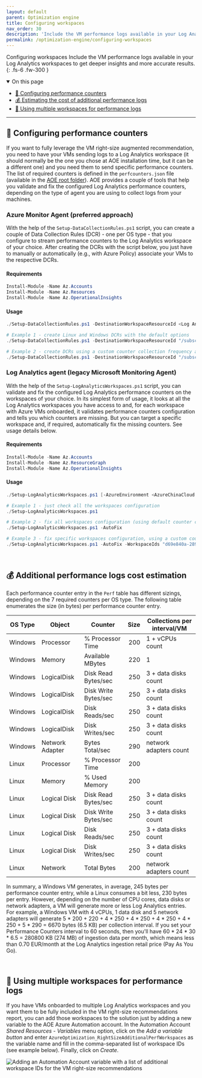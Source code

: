 ```yaml
---
layout: default
parent: Optimization engine
title: Configuring workspaces
nav_order: 30
description: 'Include the VM performance logs available in your Log Analytics workspaces to get deeper insights and more accurate results.'
permalink: /optimization-engine/configuring-workspaces
---
```


<span class="fs-9 d-block mb-4">Configuring workspaces</span>
Include the VM performance logs available in your Log Analytics workspaces to get deeper insights and more accurate results.
{: .fs-6 .fw-300 }

<details open markdown="1">
   <summary class="fs-2 text-uppercase">On this page</summary>

- [🔢 Configuring performance counters](#-configuring-performance-counters)
- [💰 Estimating the cost of additional performance logs](#-additional-performance-logs-cost-estimation)
- [🎯 Using multiple workspaces for performance logs](#-using-multiple-workspaces-for-performance-logs)

</details>

---

## 🔢 Configuring performance counters

If you want to fully leverage the VM right-size augmented recommendation, you need to have your VMs sending logs to a Log Analytics workspace (it should normally be the one you chose at AOE installation time, but it can be a different one) and you need them to send specific performance counters. The list of required counters is defined in the `perfcounters.json` file (available in the [AOE root folder](https://aka.ms/AzureOptimizationEngine/code)). AOE provides a couple of tools that help you validate and fix the configured Log Analytics performance counters, depending on the type of agent you are using to collect logs from your machines.

### Azure Monitor Agent (preferred approach)

With the help of the `Setup-DataCollectionRules.ps1` script, you can create a couple of Data Collection Rules (DCR) - one per OS type - that you configure to stream performance counters to the Log Analytics workspace of your choice. After creating the DCRs with the script below, you just have to manually or automatically (e.g., with Azure Policy) associate your VMs to the respective DCRs.

#### Requirements

```powershell
Install-Module -Name Az.Accounts
Install-Module -Name Az.Resources
Install-Module -Name Az.OperationalInsights
```

#### Usage

```powershell
./Setup-DataCollectionRules.ps1 -DestinationWorkspaceResourceId <Log Analytics workspace ARM resource ID> [-AzureEnvironment <AzureChinaCloud|AzureUSGovernment|AzureCloud>] [-IntervalSeconds <performance counter collection frequency - default 60>] [-ResourceTags <hashtable with the tag name/value pairs to apply to the DCR>]

# Example 1 - create Linux and Windows DCRs with the default options
./Setup-DataCollectionRules.ps1 -DestinationWorkspaceResourceId "/subscriptions/00000000-0000-0000-0000-000000000000/resourceGroups/myResourceGroup/providers/Microsoft.OperationalInsights/workspaces/myWorkspace"

# Example 2 - create DCRs using a custom counter collection frequency and assigning specific tags
./Setup-DataCollectionRules.ps1 -DestinationWorkspaceResourceId "/subscriptions/00000000-0000-0000-0000-000000000000/resourceGroups/myResourceGroup/providers/Microsoft.OperationalInsights/workspaces/myWorkspace" -IntervalSeconds 30 -ResourceTags @{"tagName"="tagValue";"otherTagName"="otherTagValue"}
```

### Log Analytics agent (legacy Microsoft Monitoring Agent)

With the help of the `Setup-LogAnalyticsWorkspaces.ps1` script, you can validate and fix the configured Log Analytics performance counters on the workspaces of your choice. In its simplest form of usage, it looks at all the Log Analytics workspaces you have access to and, for each workspace with Azure VMs onboarded, it validates performance counters configuration and tells you which counters are missing. But you can target a specific workspace and, if required, automatically fix the missing counters. See usage details below.

#### Requirements

```powershell
Install-Module -Name Az.Accounts
Install-Module -Name Az.ResourceGraph
Install-Module -Name Az.OperationalInsights
```

#### Usage

```powershell
./Setup-LogAnalyticsWorkspaces.ps1 [-AzureEnvironment <AzureChinaCloud|AzureUSGovernment|AzureGermanCloud|AzureCloud>] [-WorkspaceIds <comma-separated list of Log Analytics workspace IDs to validate>] [-IntervalSeconds <performance counter collection frequency - default 60>] [-AutoFix]

# Example 1 - just check all the workspaces configuration
./Setup-LogAnalyticsWorkspaces.ps1

# Example 2 - fix all workspaces configuration (using default counter collection frequency)
./Setup-LogAnalyticsWorkspaces.ps1 -AutoFix

# Example 3 - fix specific workspaces configuration, using a custom counter collection frequency
./Setup-LogAnalyticsWorkspaces.ps1 -AutoFix -WorkspaceIds "d69e840a-2890-4451-b63c-bcfc5580b90f","961550b2-2c4a-481a-9559-ddf53de4b455" -IntervalSeconds 30
```

<br>

## 💰 Additional performance logs cost estimation

Each performance counter entry in the `Perf` table has different sizings, depending on the 7 required counters per OS type. The following table enumerates the size (in bytes) per performance counter entry.

OS Type | Object | Counter | Size | Collections per interval/VM
--- | --- | --- | ---: | --- |
Windows | Processor | % Processor Time | 200 | 1 + vCPUs count
Windows | Memory | Available MBytes | 220 | 1
Windows | LogicalDisk | Disk Read Bytes/sec | 250 | 3 + data disks count
Windows | LogicalDisk | Disk Write Bytes/sec | 250 | 3 + data disks count
Windows | LogicalDisk | Disk Reads/sec | 250 | 3 + data disks count
Windows | LogicalDisk | Disk Writes/sec | 250 | 3 + data disks count
Windows | Network Adapter | Bytes Total/sec | 290 | network adapters count
Linux | Processor | % Processor Time | 200
Linux | Memory | % Used Memory | 200
Linux | Logical Disk | Disk Read Bytes/sec | 250 | 3 + data disks count
Linux | Logical Disk | Disk Write Bytes/sec | 250 | 3 + data disks count
Linux | Logical Disk | Disk Reads/sec | 250 | 3 + data disks count
Linux | Logical Disk | Disk Writes/sec | 250 | 3 + data disks count
Linux | Network | Total Bytes | 200 | network adapters count

In summary, a Windows VM generates, in average, 245 bytes per performance counter entry, while a Linux consumes a bit less, 230 bytes per entry. However, depending on the number of CPU cores, data disks or network adapters, a VM will generate more or less Log Analytics entries. For example, a Windows VM with 4 vCPUs, 1 data disk and 5 network adapters will generate 5 * 200 + 220 + 4 * 250 + 4 * 250 + 4 * 250 + 4 * 250 + 5 * 290 = 6670 bytes (6.5 KB) per collection interval. If you set your Performance Counters interval to 60 seconds, then you'll have 60 * 24 * 30 * 6.5 = 280800 KB (274 MB) of ingestion data per month, which means less than 0.70 EUR/month at the Log Analytics ingestion retail price (Pay As You Go).

<br>

## 🎯 Using multiple workspaces for performance logs

If you have VMs onboarded to multiple Log Analytics workspaces and you want them to be fully included in the VM right-size recommendations report, you can add those workspaces to the solution just by adding a new variable to the AOE Azure Automation account. In the Automation Account _Shared Resources - Variables_ menu option, click on the _Add a variable button_ and enter `AzureOptimization_RightSizeAdditionalPerfWorkspaces` as the variable name and fill in the comma-separated list of workspace IDs (see example below). Finally, click on _Create_.

![Adding an Automation Account variable with a list of additional workspace IDs for the VM right-size recommendations](../assets/images/aoe/loganalytics-additionalperfworkspaces.jpg "Additional workspace IDs variable creation")